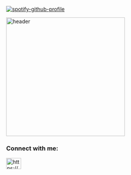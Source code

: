 <!--
### Hi there 👋

**mayukh-chr/mayukh-chr** is a ✨ _special_ ✨ repository because its `README.md` (this file) appears on your GitHub profile.

Here are some ideas to get you started:

- 🔭 I’m currently working on ...
- 🌱 I’m currently learning ...
- 👯 I’m looking to collaborate on ...
- 🤔 I’m looking for help with ...
- 💬 Ask me about ...
- 📫 How to reach me: ...
- 😄 Pronouns: ...
- ⚡ Fun fact: ...
-->

[![spotify-github-profile](https://spotify-github-profile.kittinanx.com/api/view?uid=zuumtdcue8fsfcq8owwju8i8x&cover_image=false&theme=compact&show_offline=false&background_color=000000&interchange=true)](https://spotify-github-profile.kittinanx.com/api/view?uid=zuumtdcue8fsfcq8owwju8i8x&redirect=true)

<p align="left">
  <img src="https://media.tenor.com/Cnzwo7bnt8AAAAAC/monkey-zen.gif" alt="header" width="320" />
</p>

<h3 align="left">Connect with me:</h3>
<p align="left">
<a href="https://www.linkedin.com/in/mayukh-chr/" target="blank">
  <img align="center" src="https://raw.githubusercontent.com/rahuldkjain/github-profile-readme-generator/master/src/images/icons/Social/linked-in-alt.svg" alt="https://www.linkedin.com/in/mayukh-chr/" height="30" width="40" />
</a>
</p>
